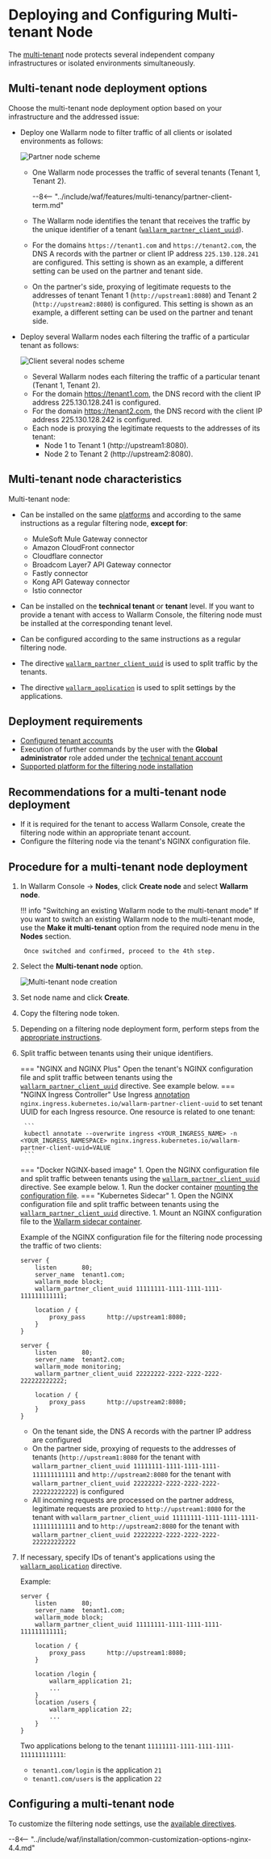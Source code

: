 [waf-mode-instr]:                   ../../admin-en/configure-wallarm-mode.md
[logging-instr]:                    ../../admin-en/configure-logging.md
[proxy-balancer-instr]:             ../../admin-en/using-proxy-or-balancer-en.md
[process-time-limit-instr]:         ../../admin-en/configure-parameters-en.md#wallarm_process_time_limit
[dynamic-dns-resolution-nginx]:     ../../admin-en/configure-dynamic-dns-resolution-nginx.md

# Deploying and Configuring Multi-tenant Node

The [multi-tenant](overview.md) node protects several independent company infrastructures or isolated environments simultaneously.

## Multi-tenant node deployment options

Choose the multi-tenant node deployment option based on your infrastructure and the addressed issue:

* Deploy one Wallarm node to filter traffic of all clients or isolated environments as follows:

    ![Partner node scheme](../../images/partner-waf-node/partner-traffic-processing-4.0.png)

    * One Wallarm node processes the traffic of several tenants (Tenant 1, Tenant 2).

        --8<-- "../include/waf/features/multi-tenancy/partner-client-term.md"
        
    * The Wallarm node identifies the tenant that receives the traffic by the unique identifier of a tenant ([`wallarm_partner_client_uuid`](../../admin-en/configure-parameters-en.md#wallarm_partner_client_uuid)).
    * For the domains `https://tenant1.com` and `https://tenant2.com`, the DNS A records with the partner or client IP address `225.130.128.241` are configured. This setting is shown as an example, a different setting can be used on the partner and tenant side.
    * On the partner's side, proxying of legitimate requests to the addresses of tenant Tenant 1 (`http://upstream1:8080`) and Tenant 2 (`http://upstream2:8080`) is configured. This setting is shown as an example, a different setting can be used on the partner and tenant side.

* Deploy several Wallarm nodes each filtering the traffic of a particular tenant as follows:

    ![Client several nodes scheme](../../images/partner-waf-node/client-several-nodes.png)

    * Several Wallarm nodes each filtering the traffic of a particular tenant (Tenant 1, Tenant 2).
    * For the domain https://tenant1.com, the DNS record with the client IP address 225.130.128.241 is configured.
    * For the domain https://tenant2.com, the DNS record with the client IP address 225.130.128.242 is configured.
    * Each node is proxying the legitimate requests to the addresses of its tenant:
        * Node 1 to Tenant 1 (http://upstream1:8080).
        * Node 2 to Tenant 2 (http://upstream2:8080).

## Multi-tenant node characteristics

Multi-tenant node:

* Can be installed on the same [platforms](../../installation/supported-deployment-options.md) and according to the same instructions as a regular filtering node, **except for**:

    * MuleSoft Mule Gateway connector
    * Amazon CloudFront connector
    * Cloudflare connector
    * Broadcom Layer7 API Gateway connector
    * Fastly connector
    * Kong API Gateway connector
    * Istio connector
* Can be installed on the **technical tenant** or **tenant** level. If you want to provide a tenant with access to Wallarm Console, the filtering node must be installed at the corresponding tenant level.
* Can be configured according to the same instructions as a regular filtering node.
* The directive [`wallarm_partner_client_uuid`](../../admin-en/configure-parameters-en.md#wallarm_partner_client_uuid) is used to split traffic by the tenants.
* The directive [`wallarm_application`](../../admin-en/configure-parameters-en.md#wallarm_application) is used to split settings by the applications.

## Deployment requirements

* [Configured tenant accounts](configure-accounts.md)
* Execution of further commands by the user with the **Global administrator** role added under the [technical tenant account](overview.md#tenant-accounts)
* [Supported platform for the filtering node installation](../../installation/supported-deployment-options.md)

## Recommendations for a multi-tenant node deployment

* If it is required for the tenant to access Wallarm Console, create the filtering node within an appropriate tenant account.
* Configure the filtering node via the tenant's NGINX configuration file.

## Procedure for a multi-tenant node deployment

1. In Wallarm Console → **Nodes**, click **Create node** and select **Wallarm node**.

    !!! info "Switching an existing Wallarm node to the multi-tenant mode"
        If you want to switch an existing Wallarm node to the multi-tenant mode, use the **Make it multi-tenant** option from the required node menu in the **Nodes** section.

        Once switched and confirmed, proceed to the 4th step.
1. Select the **Multi-tenant node** option.

    ![Multi-tenant node creation](../../images/user-guides/nodes/create-multi-tenant-node.png)
1. Set node name and click **Create**.
1. Copy the filtering node token.
1. Depending on a filtering node deployment form, perform steps from the [appropriate instructions](../../installation/supported-deployment-options.md).
1. Split traffic between tenants using their unique identifiers.

    === "NGINX and NGINX Plus"
        Open the tenant's NGINX configuration file and split traffic between tenants using the [`wallarm_partner_client_uuid`](../../admin-en/configure-parameters-en.md#wallarm_partner_client_uuid) directive. See example below.
    === "NGINX Ingress Controller"
        Use Ingress [annotation](../../admin-en/configure-kubernetes-en.md#ingress-annotations) `nginx.ingress.kubernetes.io/wallarm-partner-client-uuid` to set tenant UUID for each Ingress resource. One resource is related to one tenant:

        ```
        kubectl annotate --overwrite ingress <YOUR_INGRESS_NAME> -n <YOUR_INGRESS_NAMESPACE> nginx.ingress.kubernetes.io/wallarm-partner-client-uuid=VALUE
        ```
    === "Docker NGINX‑based image"
        1. Open the NGINX configuration file and split traffic between tenants using the [`wallarm_partner_client_uuid`](../../admin-en/configure-parameters-en.md#wallarm_partner_client_uuid) directive. See example below.
        1. Run the docker container [mounting the configuration file](../../admin-en/installation-docker-en.md#run-the-container-mounting-the-configuration-file).
    === "Kubernetes Sidecar"
        1. Open the NGINX configuration file and split traffic between tenants using the [`wallarm_partner_client_uuid`](../../admin-en/configure-parameters-en.md#wallarm_partner_client_uuid) directive.
        1. Mount an NGINX configuration file to the [Wallarm sidecar container](../../installation/kubernetes/sidecar-proxy/customization.md#using-custom-nginx-configuration).

    Example of the NGINX configuration file for the filtering node processing the traffic of two clients:

    ```
    server {
        listen       80;
        server_name  tenant1.com;
        wallarm_mode block;
        wallarm_partner_client_uuid 11111111-1111-1111-1111-111111111111;
        
        location / {
            proxy_pass      http://upstream1:8080;
        }
    }
    
    server {
        listen       80;
        server_name  tenant2.com;
        wallarm_mode monitoring;
        wallarm_partner_client_uuid 22222222-2222-2222-2222-222222222222;
        
        location / {
            proxy_pass      http://upstream2:8080;
        }
    }
    ```

    * On the tenant side, the DNS A records with the partner IP address are configured
    * On the partner side, proxying of requests to the addresses of tenants (`http://upstream1:8080` for the tenant with `wallarm_partner_client_uuid 11111111-1111-1111-1111-111111111111` and `http://upstream2:8080` for the tenant with `wallarm_partner_client_uuid 22222222-2222-2222-2222-222222222222`) is configured
    * All incoming requests are processed on the partner address, legitimate requests are proxied to `http://upstream1:8080` for the tenant with `wallarm_partner_client_uuid 11111111-1111-1111-1111-111111111111` and to `http://upstream2:8080` for the tenant with `wallarm_partner_client_uuid 22222222-2222-2222-2222-222222222222`

1. If necessary, specify IDs of tenant's applications using the [`wallarm_application`](../../admin-en/configure-parameters-en.md#wallarm_application) directive.

    Example:

    ```
    server {
        listen       80;
        server_name  tenant1.com;
        wallarm_mode block;
        wallarm_partner_client_uuid 11111111-1111-1111-1111-111111111111;
        
        location / {
            proxy_pass      http://upstream1:8080;
        }

        location /login {
            wallarm_application 21;
            ...
        }
        location /users {
            wallarm_application 22;
            ...
        }
    }
    ```

    Two applications belong to the tenant `11111111-1111-1111-1111-111111111111`:
    
    * `tenant1.com/login` is the application `21`
    * `tenant1.com/users` is the application `22`

## Configuring a multi-tenant node

To customize the filtering node settings, use the [available directives](../../admin-en/configure-parameters-en.md).

--8<-- "../include/waf/installation/common-customization-options-nginx-4.4.md"
